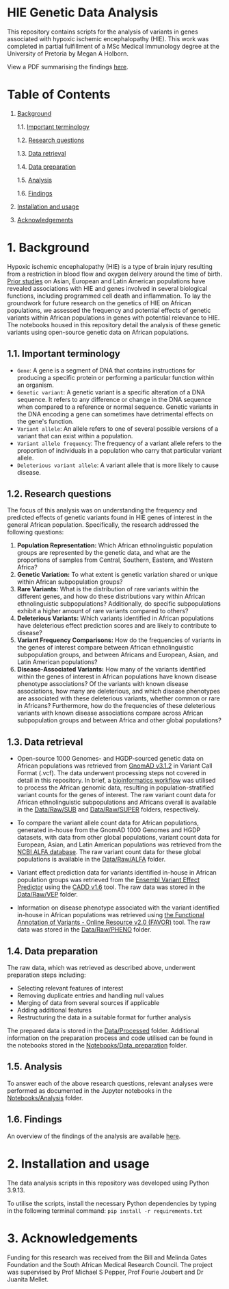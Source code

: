 # HIE Genetic Data Analysis

This repository contains scripts for the analysis of variants in genes associated with hypoxic ischemic encephalopathy (HIE). This work was completed in partial fulfillment of a MSc Medical Immunology degree at the University of Pretoria by Megan A Holborn.

View a PDF summarising the findings [here](https://github.com/Tuks-ICMM/HIE_Genetic_data_analysis/blob/main/Report.pdf). 

# Table of Contents

1. [Background](#background)
   
   1.1. [Important terminology](#important-terminology)
   
   1.2. [Research questions](#research-questions)
   
   1.3. [Data retrieval](#data-retrieval)
   
   1.4. [Data preparation](#data-preparation)
   
   1.5. [Analysis](#analysis)
   
   1.6. [Findings](#findings)
   
3. [Installation and usage](#installation-and-usage)
4. [Acknowledgements](#acknowledgements)

# 1. Background

Hypoxic ischemic encephalopathy (HIE) is a type of brain injury resulting from a restriction in blood flow and oxygen delivery around the time of birth. [Prior studies](https://doi.org/10.1016/j.ygeno.2022.110508) on Asian, European and Latin American populations have revealed associations with HIE and genes involved in several biological functions, including programmed cell death and inflammation. To lay the groundwork for future research on the genetics of HIE on African populations, we assessed the frequency and potential effects of genetic variants within African populations in genes with potential relevance to HIE. The notebooks housed in this repository detail the analysis of these genetic variants using open-source genetic data on African populations. 

## 1.1. Important terminology

* `Gene`: A gene is a segment of DNA that contains instructions for producing a specific protein or performing a particular function within an organism.
* `Genetic variant`: A genetic variant is a specific alteration of a DNA sequence. It refers to any difference or change in the DNA sequence when compared to a reference or normal sequence. Genetic variants in the DNA encoding a gene can sometimes have detrimental effects on the gene's function.
* `Variant allele`: An allele refers to one of several possible versions of a variant that can exist within a population.
* `Variant allele frequency`: The frequency of a variant allele refers to the proportion of individuals in a population who carry that particular variant allele.
* `Deleterious variant allele`: A variant allele that is more likely to cause disease.

## 1.2. Research questions

The focus of this analysis was on understanding the frequency and predicted effects of genetic variants found in HIE genes of interest in the general African population. Specifically, the research addressed the following questions:

1. **Population Representation:** Which African ethnolinguistic population groups are represented by the genetic data, and what are the proportions of samples from Central, Southern, Eastern, and Western Africa?
2. **Genetic Variation:** To what extent is genetic variation shared or unique within African subpopulation groups?
3. **Rare Variants:** What is the distribution of rare variants within the different genes, and how do these distributions vary within African ethnolinguistic subpopulations? Additionally, do specific subpopulations exhibit a higher amount of rare variants compared to others?
4. **Deleterious Variants:** Which variants identified in African populations have deleterious effect prediction scores and are likely to contribute to disease? 
5. **Variant Frequency Comparisons:** How do the frequencies of variants in the genes of interest compare between African ethnolinguistic subpopulation groups, and between Africans and European, Asian, and Latin American populations?
6. **Disease-Associated Variants:** How many of the variants identified within the genes of interest in African populations have known disease phenotype associations? Of the variants with known disease associations, how many are deleterious, and which disease phenotypes are associated with these deleterious variants, whether common or rare in Africans? Furthermore, how do the frequencies of these deleterious variants with known disease associations compare across African subpopulation groups and between Africa and other global populations?

## 1.3. Data retrieval

* Open-source 1000 Genomes- and HGDP-sourced genetic data on African populations was retrieved from [GnomAD v3.1.2](https://gnomad.broadinstitute.org/news/2021-10-gnomad-v3-1-2-minor-release/) in Variant Call Format (.vcf). The data underwent processing steps not covered in detail in this repository. In brief, a [bioinformatics workflow](https://github.com/Tuks-ICMM/Pharmacogenetic-Analysis-Pipeline) was utilised to process the African genomic data, resulting in population-stratified variant counts for the genes of interest. The raw variant count data for African ethnolinguistic subpopulations and Africans overall is available in the [Data/Raw/SUB](https://github.com/Tuks-ICMM/HIE_Genetic_data_analysis/tree/main/Data/Raw/SUB) and [Data/Raw/SUPER](https://github.com/Tuks-ICMM/HIE_Genetic_data_analysis/tree/main/Data/Raw/SUPER) folders, respectively.

* To compare the variant allele count data for African populations, generated in-house from the GnomAD 1000 Genomes and HGDP datasets, with data from other global populations, variant count data for European, Asian, and Latin American populations was retrieved from the [NCBI ALFA database](https://www.ncbi.nlm.nih.gov/snp/docs/gsr/alfa/). The raw variant count data for these global populations is available in the [Data/Raw/ALFA](https://github.com/Tuks-ICMM/HIE_Genetic_data_analysis/tree/main/Data/Raw/ALFA) folder.

* Variant effect prediction data for variants identified in-house in African population groups was retrieved from the [Ensembl Variant Effect Predictor](https://www.ensembl.org/info/docs/tools/vep/index.html) using the [CADD v1.6](https://cadd.gs.washington.edu/score) tool. The raw data was stored in the [Data/Raw/VEP](https://github.com/Tuks-ICMM/HIE_Genetic_data_analysis/tree/main/Data/Raw/VEP) folder.

* Information on disease phenotype associated with the variant identified in-house in African populations was retrieved using [the Functional Annotation of Variants - Online Resource v2.0 (FAVOR)](https://favor.genohub.org/batch-annotation) tool. The raw data was stored in the [Data/Raw/PHENO](https://github.com/Tuks-ICMM/HIE_Genetic_data_analysis/tree/main/Data/Raw/PHENO) folder. 

## 1.4. Data preparation

The raw data, which was retrieved as described above, underwent preparation steps including:

* Selecting relevant features of interest
* Removing duplicate entries and handling null values
* Merging of data from several sources if applicable 
* Adding additional features
* Restructuring the data in a suitable format for further analysis

The prepared data is stored in the [Data/Processed](https://github.com/Tuks-ICMM/HIE_Genetic_data_analysis/tree/main/Data/Processed) folder. Additional information on the preparation process and code utilised can be found in the notebooks stored in the [Notebooks/Data_preparation](https://github.com/Tuks-ICMM/HIE_Genetic_data_analysis/tree/main/Notebooks/2-Data_preparation) folder.

## 1.5. Analysis

To answer each of the above research questions, relevant analyses were performed as documented in the Jupyter notebooks in the [Notebooks/Analysis](https://github.com/Tuks-ICMM/HIE_Genetic_data_analysis/tree/main/Notebooks/3-Analysis) folder. 

## 1.6. Findings

An overview of the findings of the analysis are available [here](https://github.com/Tuks-ICMM/HIE_Genetic_data_analysis/blob/main/Report.pdf). 

# 2. Installation and usage

The data analysis scripts in this repository was developed using Python 3.9.13.

To utilise the scripts, install the necessary Python dependencies by typing in the following terminal command:
`pip install -r requirements.txt`

# 3. Acknowledgements

Funding for this research was received from the Bill and Melinda Gates Foundation and the South African Medical Research Council. 
The project was supervised by Prof Michael S Pepper, Prof Fourie Joubert and Dr Juanita Mellet.
